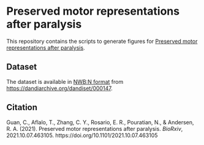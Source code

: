 # Preserved motor representations after paralysis

This repository contains the scripts to generate figures for [Preserved motor representations after paralysis](https://www.biorxiv.org/content/10.1101/2021.10.07.463105).

## Dataset
The dataset is available in [NWB:N format](https://www.nwb.org/nwb-neurophysiology/) from https://dandiarchive.org/dandiset/000147.

## Citation
<div class="csl-entry">Guan, C., Aflalo, T., Zhang, C. Y., Rosario, E. R., Pouratian, N., &#38; Andersen, R. A. (2021). Preserved motor representations after paralysis. <i>BioRxiv</i>, 2021.10.07.463105. https://doi.org/10.1101/2021.10.07.463105</div>
